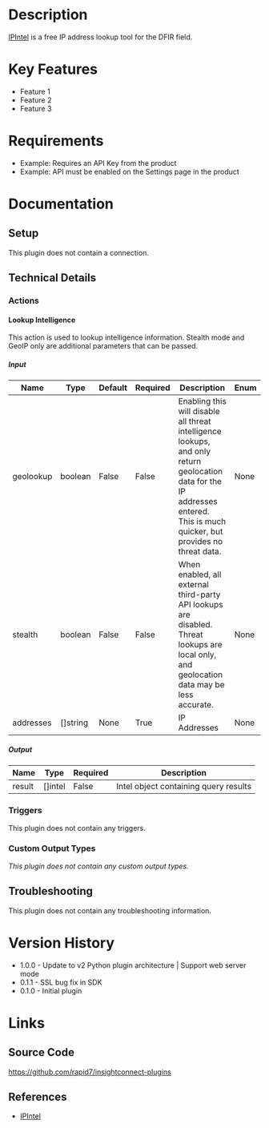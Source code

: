 # Description

[IPIntel](https://ipintel.io/) is a free IP address lookup tool for the DFIR field.

# Key Features

* Feature 1
* Feature 2
* Feature 3

# Requirements

* Example: Requires an API Key from the product
* Example: API must be enabled on the Settings page in the product

# Documentation

## Setup

This plugin does not contain a connection.

## Technical Details

### Actions

#### Lookup Intelligence

This action is used to lookup intelligence information.
Stealth mode and GeoIP only are additional parameters that can be passed.

##### Input

|Name|Type|Default|Required|Description|Enum|
|----|----|-------|--------|-----------|----|
|geolookup|boolean|False|False|Enabling this will disable all threat intelligence lookups, and only return geolocation data for the IP addresses entered. This is much quicker, but provides no threat data.|None|
|stealth|boolean|False|False|When enabled, all external third-party API lookups are disabled. Threat lookups are local only, and geolocation data may be less accurate.|None|
|addresses|[]string|None|True|IP Addresses|None|

##### Output

|Name|Type|Required|Description|
|----|----|--------|-----------|
|result|[]intel|False|Intel object containing query results|

### Triggers

This plugin does not contain any triggers.

### Custom Output Types

_This plugin does not contain any custom output types._

## Troubleshooting

This plugin does not contain any troubleshooting information.

# Version History

* 1.0.0 - Update to v2 Python plugin architecture | Support web server mode
* 0.1.1 - SSL bug fix in SDK
* 0.1.0 - Initial plugin

# Links

## Source Code

https://github.com/rapid7/insightconnect-plugins

## References

* [IPIntel](https://ipintel.io/)

